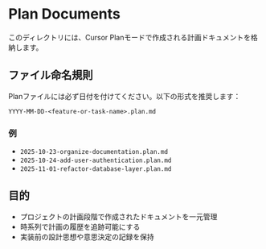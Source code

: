 # Plan Documents

このディレクトリには、Cursor Planモードで作成される計画ドキュメントを格納します。

## ファイル命名規則

Planファイルには必ず日付を付けてください。以下の形式を推奨します：

```
YYYY-MM-DD-<feature-or-task-name>.plan.md
```

### 例

- `2025-10-23-organize-documentation.plan.md`
- `2025-10-24-add-user-authentication.plan.md`
- `2025-11-01-refactor-database-layer.plan.md`

## 目的

- プロジェクトの計画段階で作成されたドキュメントを一元管理
- 時系列で計画の履歴を追跡可能にする
- 実装前の設計思想や意思決定の記録を保持
